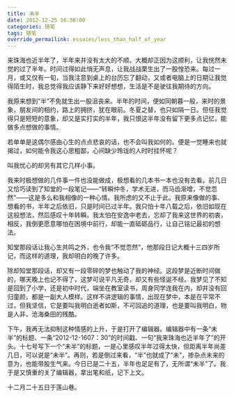 ```yaml
---
title: 未半
date: 2012-12-25 16:58:00
categories: 随笔
tags: 随笔
override_permailink: essaies/less_than_half_of_year
---
```


来珠海也近半年了，半年来并没有太大的不顺。大概却正因为这顺利，让我恍然未觉的过了半年。时间过得如此悄无声息，让我战战栗生出了一股惶恐来。每过一月，或又仅有一旬，当我注意到桌上的台历忘了翻动，又或者电脑上的日期让我觉得陌生时，我总觉得我应该静下来好好想想，生活是不是驶往我期待的方向。

<!--more-->

我原来想到“半”不免就生出一股沮丧来。半年的时间，便如同朝暮一般，来时的景象，朋友间的相约，路上的拥挤，犹在眼前。冬夏之替，也只如隔一日。但任我觉得只是短短的意象，却又是实打实的半年，我只恨这半年没有留下更多点记忆，能做多点想做的事情。

若单单是这偶尔感由心生的点点悲哀的话，也不会叫我如何的。便是一觉睡来也就揭过，如何能令我这心思粗鄙，心间缺少玲珑的人时时挂怀呢？

叫我忧心的却另有其它几样小事。

我来时极想做的几件事一件也没能做成，极想看的几本书一本也没有去看。前几日又恰巧读到了知堂的一段笔记——“转瞬仲冬，学术无进，而马齿渐增，不觉恧然”——这是多么和我相像的一种心情。我所虑的又不止于此。我原来像做的事、想看的书，半年之后依旧，只是时间已过半年。我只怕十年八载之后，依旧如现在这般想法，然后感叹十年转瞬。我太怕在安逸中老去，忘却了我来这世界的初衷，相反，我倒更愿意哪怕在困境中前行，却能一直砥砺品行，让自己铭记最初的想法。

知堂那段话让我心生共鸣之外，也令我“不觉恧然”，他那段日记大概十三四岁所记，而这样的道理，我却明白的晚了许多。

除却知堂那段话，却又有一段零碎的梦也触动了我的神经。这段梦是近断时间做的，哪天晚上也记不得了，这梦可说平凡无奇，却又有些怪诞不经。我梦见了不知是回到了小学，还是初中时代，端坐在教室读书，周身同学连我在内，却并没有回归童颜，都是一副大人模样。这样不讲逻辑的事情，出现在梦中，本是在平常不过，但我坚信，它是要叫我明白逝者如斯，不可回追的道理，也是要叫我明白，物是人非，沧海桑田的残酷。

下午，我再无法抑制这种情感的上升，于是打开了编辑器。编辑器中有一条“未半”的标题、一条“2012-12-1607：30”的时间戳、一句“我来珠海也近半年了”的开头。十七号写下一个“未半”的标题，一是心里感叹半年过得太快，但距离半年尚差几日，可以说是“未半”。再则，若是倒过来看，“半”也就成了“未”，掺杂点未来的意为，也能带股生气来。今日已是二十五，半年也足足有了，无所谓“未半”了。我于是又慎重的关了编辑器，拿出笔和纸，记下上文。

十二月二十五日于莲山巷。